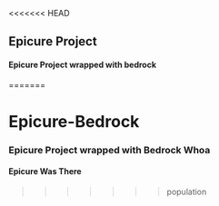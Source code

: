 <<<<<<< HEAD
## Epicure Project

#### Epicure Project wrapped with bedrock
=======
# Epicure-Bedrock

### Epicure Project wrapped with Bedrock Whoa
#### Epicure Was There
>>>>>>> population
